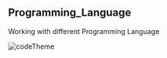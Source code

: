 ## Programming_Language
 Working with different Programming Language

![codeTheme](https://github.com/IshtishadAlamTishad/Programming_Language/assets/96460346/57f6e0c8-8833-44af-9296-5db53877c3bb)
